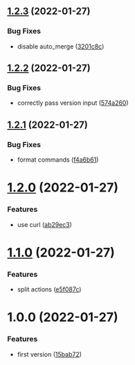 ## [1.2.3](https://github.com/sitkoru/github-deployment-action/compare/v1.2.2...v1.2.3) (2022-01-27)


### Bug Fixes

* disable auto_merge ([3201c8c](https://github.com/sitkoru/github-deployment-action/commit/3201c8c867aaa7d9d56ef133f5cd3d8253671a4c))

## [1.2.2](https://github.com/sitkoru/github-deployment-action/compare/v1.2.1...v1.2.2) (2022-01-27)


### Bug Fixes

* correctly pass version input ([574a260](https://github.com/sitkoru/github-deployment-action/commit/574a260c2c824ef7265a3cedfa3a366e2dca4e34))

## [1.2.1](https://github.com/sitkoru/github-deployment-action/compare/v1.2.0...v1.2.1) (2022-01-27)


### Bug Fixes

* format commands ([f4a6b61](https://github.com/sitkoru/github-deployment-action/commit/f4a6b610260b5009d0772055b8a599a0ca43d33b))

# [1.2.0](https://github.com/sitkoru/github-deployment-action/compare/v1.1.0...v1.2.0) (2022-01-27)


### Features

* use curl ([ab29ec3](https://github.com/sitkoru/github-deployment-action/commit/ab29ec359b02f73a457cf1c76b9c52efdb07776f))

# [1.1.0](https://github.com/sitkoru/github-deployment-action/compare/v1.0.0...v1.1.0) (2022-01-27)


### Features

* split actions ([e5f087c](https://github.com/sitkoru/github-deployment-action/commit/e5f087c86054d7217dc9d0c78b426e4d82dcd5e6))

# 1.0.0 (2022-01-27)


### Features

* first version ([15bab72](https://github.com/sitkoru/github-deployment-action/commit/15bab72572114d1d69e7816507fc56aab682587b))
